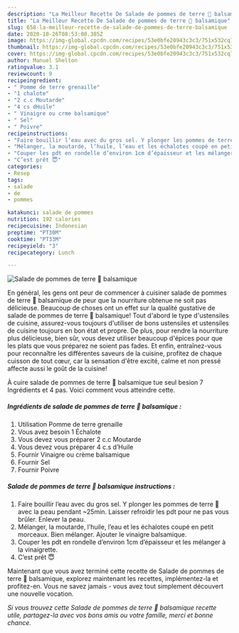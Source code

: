```yaml
---
description: "La Meilleur Recette De Salade de pommes de terre 🥔 balsamique"
title: "La Meilleur Recette De Salade de pommes de terre 🥔 balsamique"
slug: 658-la-meilleur-recette-de-salade-de-pommes-de-terre-balsamique
date: 2020-10-26T08:53:08.385Z
image: https://img-global.cpcdn.com/recipes/53e0bfe20943c3c3/751x532cq70/salade-de-pommes-de-terre-🥔-balsamique-photo-principale-de-la-recette.jpg
thumbnail: https://img-global.cpcdn.com/recipes/53e0bfe20943c3c3/751x532cq70/salade-de-pommes-de-terre-🥔-balsamique-photo-principale-de-la-recette.jpg
cover: https://img-global.cpcdn.com/recipes/53e0bfe20943c3c3/751x532cq70/salade-de-pommes-de-terre-🥔-balsamique-photo-principale-de-la-recette.jpg
author: Manuel Shelton
ratingvalue: 3.1
reviewcount: 9
recipeingredient:
- " Pomme de terre grenaille"
- "1 chalote"
- "2 c.c Moutarde"
- "4 cs dHuile"
- " Vinaigre ou crme balsamique"
- " Sel"
- " Poivre"
recipeinstructions:
- "Faire bouillir l’eau avec du gros sel. Y plonger les pommes de terre 🥔 avec la peau pendant ~25min. Laisser refroidir les pdt pour ne pas vous brûler. Enlever la peau."
- "Mélanger, la moutarde, l’huile, l’eau et les échalotes coupé en petit morceaux. Bien mélanger. Ajouter le vinaigre balsamique."
- "Couper les pdt en rondelle d’environ 1cm d’épaisseur et les mélanger à la vinaigrette."
- "C’est prêt 😇"
categories:
- Resep
tags:
- salade
- de
- pommes

katakunci: salade de pommes 
nutrition: 192 calories
recipecuisine: Indonesian
preptime: "PT30M"
cooktime: "PT33M"
recipeyield: "3"
recipecategory: Lunch

---
```



![Salade de pommes de terre 🥔 balsamique](https://img-global.cpcdn.com/recipes/53e0bfe20943c3c3/751x532cq70/salade-de-pommes-de-terre-🥔-balsamique-photo-principale-de-la-recette.jpg)

En général, les gens ont peur de commencer à cuisiner salade de pommes de terre 🥔 balsamique de peur que la nourriture obtenue ne soit pas délicieuse. Beaucoup de choses ont un effet sur la qualité gustative de salade de pommes de terre 🥔 balsamique! Tout d'abord le type d'ustensiles de cuisine, assurez-vous toujours d'utiliser de bons ustensiles et ustensiles de cuisine toujours en bon état et propre. De plus, pour rendre la nourriture plus délicieuse, bien sûr, vous devez utiliser beaucoup d'épices pour que les plats que vous préparez ne soient pas fades. Et enfin, entraînez-vous pour reconnaître les différentes saveurs de la cuisine, profitez de chaque cuisson de tout cœur, car la sensation d'être excité, calme et non pressé affecte aussi le goût de la cuisine!

<!--inarticleads1-->

À cuire salade de pommes de terre 🥔 balsamique tue seul besion 7 Ingrédients et 4 pas. Voici comment vous atteindre cette.

##### Ingrédients de salade de pommes de terre 🥔 balsamique :

1. Utilisation  Pomme de terre grenaille
1. Vous avez besoin 1 Échalote
1. Vous devez vous préparer 2 c.c Moutarde
1. Vous devez vous préparer 4 c.s d’Huile
1. Fournir  Vinaigre ou crème balsamique
1. Fournir  Sel
1. Fournir  Poivre




<!--inarticleads2-->

##### Salade de pommes de terre 🥔 balsamique instructions :

1. Faire bouillir l’eau avec du gros sel. Y plonger les pommes de terre 🥔 avec la peau pendant ~25min. Laisser refroidir les pdt pour ne pas vous brûler. Enlever la peau.
1. Mélanger, la moutarde, l’huile, l’eau et les échalotes coupé en petit morceaux. Bien mélanger. Ajouter le vinaigre balsamique.
1. Couper les pdt en rondelle d’environ 1cm d’épaisseur et les mélanger à la vinaigrette.
1. C’est prêt 😇




<!--inarticleads1-->

<p>
Maintenant que vous avez terminé cette recette de Salade de pommes de terre 🥔 balsamique, explorez maintenant les recettes, implémentez-la et profitez-en. Vous ne savez jamais - vous avez tout simplement découvert une nouvelle vocation.
</p>

<p>
<i>Si vous trouvez cette Salade de pommes de terre 🥔 balsamique recette utile, partagez-la avec vos bons amis ou votre famille, merci et bonne chance.</i>
</p>
